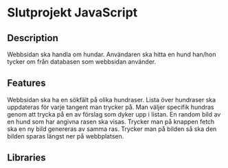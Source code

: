 # Slutprojekt JavaScript

## Description
Webbsidan ska handla om hundar. Användaren ska hitta en hund han/hon tycker om från databasen som webbsidan använder.

## Features
Webbsidan ska ha en sökfält på olika hundraser.
Lista över hundraser ska uppdateras för varje tangent man trycker på.
Man väljer specifik hundras genom att trycka på en av förslag som dyker upp i listan. 
En random bild av en hund som har angivna rasen ska visas. 
Trycker man på knappen fetch ska en ny bild genereras av samma ras.
Trycker man på bilden så ska den bilden sparas längst ner på webbplatsen.

## Libraries
